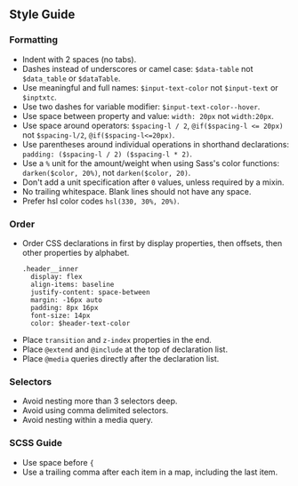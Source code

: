 ## Style Guide

### Formatting
* Indent with 2 spaces (no tabs).
* Dashes instead of underscores or camel case: `$data-table` not `$data_table` or `$dataTable`.
* Use meaningful and full names: `$input-text-color` not `$input-text` or `$inptxtc`.
* Use two dashes for variable modifier: `$input-text-color--hover`.
* Use space between property and value: `width: 20px` not `width:20px`.
* Use space around operators: `$spacing-l / 2`, `@if($spacing-l <= 20px)` not `$spacing-l/2`, `@if($spacing-l<=20px)`.
* Use parentheses around individual operations in shorthand declarations: `padding: ($spacing-l / 2) ($spacing-l * 2)`.
* Use a `%` unit for the amount/weight when using Sass's color functions: `darken($color, 20%)`, not `darken($color, 20)`.
* Don't add a unit specification after `0` values, unless required by a mixin.
* No trailing whitespace. Blank lines should not have any space.
* Prefer hsl color codes `hsl(330, 30%, 20%)`.

### Order
* Order CSS declarations in first by display properties, then offsets, then other properties by alphabet.
  ```
  .header__inner
    display: flex
    align-items: baseline
    justify-content: space-between
    margin: -16px auto
    padding: 8px 16px
    font-size: 14px
    color: $header-text-color
  ```
* Place `transition` and `z-index` properties in the end.
* Place `@extend` and `@include` at the top of declaration list.
* Place `@media` queries directly after the declaration list.

### Selectors
* Avoid nesting more than 3 selectors deep.
* Avoid using comma delimited selectors.
* Avoid nesting within a media query.

### SCSS Guide
* Use space before `{`
* Use a trailing comma after each item in a map, including the last item.
